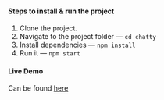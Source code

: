 #### Steps to install & run the project

1. Clone the project.
2. Navigate to the project folder — `cd chatty`
3. Install dependencies — `npm install`
4. Run it — `npm start`

#### Live Demo

Can be found [here](http://mighty-chatty.surge.sh/)
